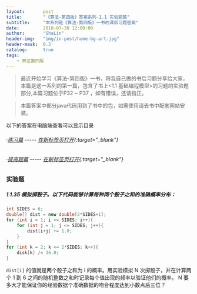 ```yaml
---
layout:       post
title:        "《算法-第四版》答案系列-1.1 实验题篇"
subtitle:     "本系列是《算法-第四版》一书的课后习题答案"
date:         2018-07-30 12:00:00
author:       "ShaLin"
header-img:   "img/in-post/home-bg-art.jpg"
header-mask:  0.3
catalog:      true
tags:
    - 算法第四版
---
```

> 最近开始学习《算法-第四版》一书，将我自己做的书后习题分享给大家，本篇是这一系列的第一篇，包含了书上<1.1 基础编程模型>的习题的实验题部分,本篇习题位于P32 ~ P37 ，如有错误，还请指正。

>本篇答案中部分java代码用到了书中的包，如需使用请去书中配套网站安装。

以下的答案在电脑端查看可以显示目录

###### ·[练习篇](\2018\07\25\algorithms4-1.1-LianXi) ----- [在新标签页打开](\2018\07\25\algorithms4-1.1-LianXi){:target="_blank"}

###### ·[提高题篇](\2018\07\28\algorithms4-1.1-TiGaoTi) ----- [在新标签页打开](\2018\07\28\algorithms4-1.1-TiGaoTi){:target="_blank"}

### 实验题

##### 1.1.35 模拟掷骰子。以下代码能够计算每种两个骰子之和的准确概率分布：
````java
int SIDES = 6;
double[] dist = new double[2*SIDES+1];
for (int i = 1; i <= SIDES; i++){
    for (int j = 1; j <= SIDES; j++){
        dist[i+j] += 1.0;
    }
}
for (int k = 2; k <= 2*SIDES; k++){
    disk[k] /= 36.0;
}
````
`dist[i]` 的值就是两个骰子之和为 i 的概率。用实验模拟 N 次掷骰子，并在计算两个 1 到 6 之间的随机整数之和时记录每个值出现的频率以验证他们的概率。 N 要多大才能保证你的经验数据个准确数据的吻合程度达到小数点后三位？